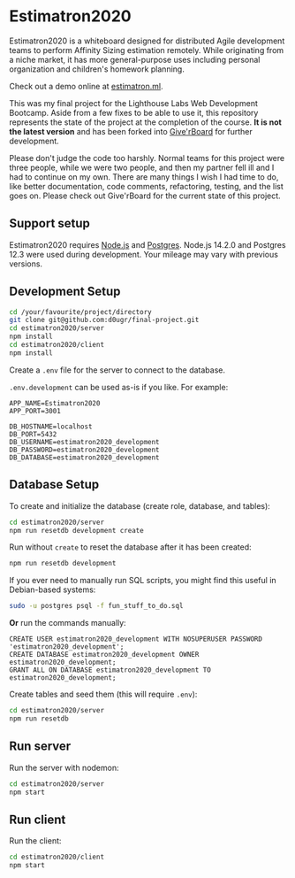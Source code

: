 # Estimatron2020

Estimatron2020 is a whiteboard designed for distributed Agile development teams to perform Affinity Sizing estimation remotely.  While originating from a niche market, it has more general-purpose uses including personal organization and children's homework planning.

Check out a demo online at [estimatron.ml](https://estimatron.ml).

This was my final project for the Lighthouse Labs Web Development Bootcamp.  Aside from a few fixes to be able to use it, this repository represents the state of the project at the completion of the course.  **It is not the latest version** and has been forked into [Give'rBoard](https://github.com/d0ugr/giverboard) for further development.

Please don't judge the code too harshly.  Normal teams for this project were three people, while we were two people, and then my partner fell ill and I had to continue on my own.  There are many things I wish I had time to do, like better documentation, code comments, refactoring, testing, and the list goes on.  Please check out Give'rBoard for the current state of this project.

## **Support setup**

Estimatron2020 requires [Node.js](https://nodejs.org) and [Postgres](https://www.postgresql.org/).  Node.js 14.2.0 and Postgres 12.3 were used during development.  Your mileage may vary with previous versions.

## **Development Setup**

```sh
cd /your/favourite/project/directory
git clone git@github.com:d0ugr/final-project.git
cd estimatron2020/server
npm install
cd estimatron2020/client
npm install
```

Create a `.env` file for the server to connect to the database.

`.env.development` can be used as-is if you like.  For example:

```
APP_NAME=Estimatron2020
APP_PORT=3001

DB_HOSTNAME=localhost
DB_PORT=5432
DB_USERNAME=estimatron2020_development
DB_PASSWORD=estimatron2020_development
DB_DATABASE=estimatron2020_development
```

## **Database Setup**

To create and initialize the database (create role, database, and tables):

```sh
cd estimatron2020/server
npm run resetdb development create
```

Run without `create` to reset the database after it has been created:

```sh
npm run resetdb development
```

If you ever need to manually run SQL scripts, you might find this useful in Debian-based systems:

```sh
sudo -u postgres psql -f fun_stuff_to_do.sql
```

**Or** run the commands manually:

```postgres
CREATE USER estimatron2020_development WITH NOSUPERUSER PASSWORD 'estimatron2020_development';
CREATE DATABASE estimatron2020_development OWNER estimatron2020_development;
GRANT ALL ON DATABASE estimatron2020_development TO estimatron2020_development;
```

Create tables and seed them (this will require `.env`):

```sh
cd estimatron2020/server
npm run resetdb
```

## **Run server**

Run the server with nodemon:

```sh
cd estimatron2020/server
npm start
```

## **Run client**

Run the client:

```sh
cd estimatron2020/client
npm start
```
